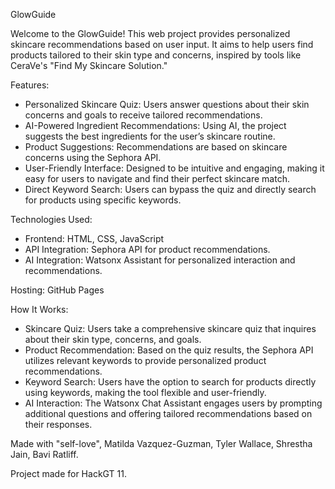 GlowGuide

Welcome to the GlowGuide! This web project provides personalized skincare recommendations based on user input.
It aims to help users find products tailored to their skin type and concerns, inspired by tools like CeraVe's "Find My Skincare Solution."

Features:
- Personalized Skincare Quiz: Users answer questions about their skin concerns and goals to receive tailored recommendations.
- AI-Powered Ingredient Recommendations: Using AI, the project suggests the best ingredients for the user’s skincare routine.
- Product Suggestions: Recommendations are based on skincare concerns using the Sephora API.
- User-Friendly Interface: Designed to be intuitive and engaging, making it easy for users to navigate and find their perfect skincare match.
- Direct Keyword Search: Users can bypass the quiz and directly search for products using specific keywords.

Technologies Used:
- Frontend: HTML, CSS, JavaScript
- API Integration: Sephora API for product recommendations.
- AI Integration: Watsonx Assistant for personalized interaction and recommendations.

Hosting: GitHub Pages

How It Works:
- Skincare Quiz: Users take a comprehensive skincare quiz that inquires about their skin type, concerns, and goals.
- Product Recommendation: Based on the quiz results, the Sephora API utilizes relevant keywords to provide personalized product recommendations.
- Keyword Search: Users have the option to search for products directly using keywords, making the tool flexible and user-friendly.
- AI Interaction: The Watsonx Chat Assistant engages users by prompting additional questions and offering tailored recommendations based on their responses.

Made with "self-love", Matilda Vazquez-Guzman, Tyler Wallace, Shrestha Jain, Bavi Ratliff.

Project made for HackGT 11. 
